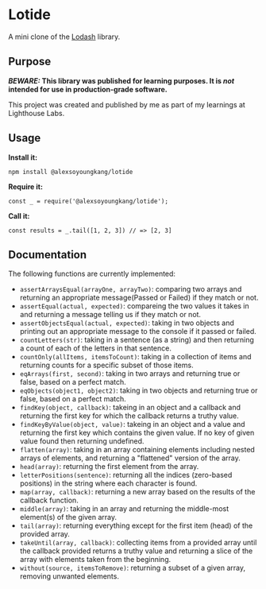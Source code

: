 # Lotide

A mini clone of the [Lodash](https://lodash.com) library.

## Purpose

**_BEWARE:_ This library was published for learning purposes. It is _not_ intended for use in production-grade software.**

This project was created and published by me as part of my learnings at Lighthouse Labs. 

## Usage

**Install it:**

`npm install @alexsoyoungkang/lotide`

**Require it:**

`const _ = require('@alexsoyoungkang/lotide');`

**Call it:**

`const results = _.tail([1, 2, 3]) // => [2, 3]`

## Documentation

The following functions are currently implemented:

* `assertArraysEqual(arrayOne, arrayTwo)`: comparing two arrays and returning an appropriate message(Passed or Failed) if they match or not.
* `assertEqual(actual, expected)`: compareing the two values it takes in and returning a message telling us if they match or not.
* `assertObjectsEqual(actual, expected)`: taking in two objects and printing out an appropriate message to the console if it passed or failed.
* `countLetters(str)`: taking in a sentence (as a string) and then returning a count of each of the letters in that sentence.
* `countOnly(allItems, itemsToCount)`: taking in a collection of items and returning counts for a specific subset of those items.
* `eqArrays(first, second)`: taking in two arrays and returning true or false, based on a perfect match.
* `eqObjects(object1, object2)`: taking in two objects and returning true or false, based on a perfect match.
* `findKey(object, callback)`: takeing in an object and a callback and returning the first key for which the callback returns a truthy value.
* `findKeyByValue(object, value)`: takeing in an object and a value and returning the first key which contains the given value. If no key of given value found then returning undefined.
* `flatten(array)`: taking in an array containing elements including nested arrays of elements, and returning a "flattened" version of the array.
* `head(array)`: returning the first element from the array.
* `letterPositions(sentence)`: returning all the indices (zero-based positions) in the string where each character is found.
* `map(array, callback)`: returning a new array based on the results of the callback function.
* `middle(array)`:  taking in an array and returning the middle-most element(s) of the given array.
* `tail(array)`: returning everything except for the first item (head) of the provided array.
* `takeUntil(array, callback)`: collecting items from a provided array until the callback provided returns a truthy value and returning a slice of the array with elements taken from the beginning.
* `without(source, itemsToRemove)`: returning a subset of a given array, removing unwanted elements.
